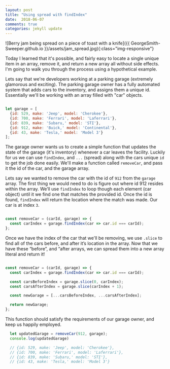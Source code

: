```yaml
---
layout: post
title: "Using spread with findIndex"
date:  2018-06-07
comments: true
categories: jekyll update
---
```


![Berry jam being spread on a piece of toast with a knife]({{ GeorgeSmith-Sweeper.github.io }}/assets/jam_spread.jpg){:class="img-responsive"}

Today I learned that it's possible, and fairly easy to locate a single unique item in an array, remove it, and return a new array all without side effects. I'm going to walk you through the process using a hypothetical example.

Lets say that we're developers working at a parking garage (extremely glamorous and exciting). The parking garage owner has a fully automated system that adds cars to the inventory, and assigns them a unique id. Essentially we'll be working with an array filled with "car" objects.

```javascript

let garage = [
  {id: 529, make: 'Jeep', model: 'Cherokee'},
  {id: 700, make: 'Ferrari', model: 'Laferrari'},
  {id: 839, make: 'Subaru,' model: 'STI'},
  {id: 912, make: 'Buick,' model: 'Continental'},
  {id: 43, make: 'Tesla,' model: 'Model 3'}
];

```

The garage owner wants us to create a simple function that updates the state of the garage (it's inventory) whenever a car leaves the facility. Luckily for us we can use `findIndex`, and `...` (spread) along with the cars unique `id` to get the job done easily. We'll make a function called `removeCar`, and pass it the id of the car, and the garage array.

Lets say we wanted to remove the car with the id of `912` from the `garage` array. The first thing we would need to do is figure out where id 912 resides within the array. We’ll use `findIndex` to loop though each element (car object) until it we find one that matches the provided id. Once the id is found, `findIndex` will return the location where the match was made. Our car is at index `3`.

```javascript

const removeCar = (carId, garage) => {
  const carIndex = garage.findIndex(car => car.id === carId);
};

```

Once we have the index of the car that we'll be removing, we use `.slice` to find all of the cars before, and after it’s location in the array. Now that we have these “before”, and “after arrays, we can spread them into a new array literal and return it!

```javascript

const removeCar = (carId, garage) => {
  const carIndex = garage.findIndex(car => car.id === carId);

  const carsBeforeIndex = garage.slice(0, carIndex);
  const carsAfterIndex = garage.slice(carIndex + 1);

  const newGarage = [...carsBeforeIndex, ...carsAfterIndex];

  return newGarage;
};
```

This function should satisfy the requirements of our garage owner, and keep us happily employed.

```javascript
  let updatedGarage = removeCar(912, garage);
  console.log(updatedGarage)

  // {id: 529, make: 'Jeep', model: 'Cherokee'},
  // {id: 700, make: 'Ferrari', model: 'Laferrari'},
  // {id: 839, make: 'Subaru,' model: 'STI'},
  // {id: 43, make: 'Tesla,' model: 'Model 3'}
```
